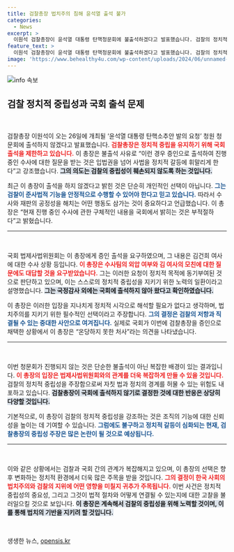 ```yaml
---
title: 검찰총장 법치주의 침해 윤석열 출석 불가
categories:
  - News
excerpt: >
  이원석 검찰총장이 윤석열 대통령 탄핵청문회에 불출석하겠다고 발표했습니다. 검찰의 정치적 중립성을 강조하며 국회 출석은 부적절하다고 주장, 그 배경과 파장은 무엇일까요? 클릭하여 모든 내용을 확인하세요!
feature_text: >
  이원석 검찰총장이 윤석열 대통령 탄핵청문회에 불출석하겠다고 발표했습니다. 검찰의 정치적 중립성을 강조하며 국회 출석은 부적절하다고 주장, 그 배경과 파장은 무엇일까요? 클릭하여 모든 내용을 확인하세요!
image: 'https://www.behealthy4u.com/wp-content/uploads/2024/06/unnamed-file.png'
---
```


<p><img src="https://www.behealthy4u.com/wp-content/uploads/2024/06/unnamed-file.png" alt="info 속보" /></p>

<h2 data-ke-size="size26">검찰 정치적 중립성과 국회 출석 문제</h2>

<p data-ke-size="size16">&nbsp;</p>

<p>검찰총장 이원석이 오는 26일에 개최될 ‘윤석열 대통령 탄핵소추안 발의 요청’ 청원 청문회에 출석하지 않겠다고 발표했습니다. <b><span style="color: #ee2323;">검찰총장은 정치적 중립을 유지하기 위해 국회 출석을 제한하고 있습니다.</span></b> 이 총장은 불출석 사유로 “이런 경우 증인으로 출석하여 진행 중인 수사에 대한 질문을 받는 것은 입법권을 넘어 사법을 정치적 갈등에 휘말리게 한다”고 강조했습니다. <b><span style="background-color: #21538527;">그의 의도는 검찰의 중립성이 훼손되지 않도록 하는 것입니다.</span></b></p>

<p>최근 이 총장이 출석을 하지 않겠다고 밝힌 것은 단순히 개인적인 선택이 아닙니다. <b><span style="color: #1a5490;">그는 검찰이 준사법적 기능을 안정적으로 수행할 수 있어야 한다고 믿고 있습니다.</span></b> 따라서 수사와 재판의 공정성을 해치는 어떤 행동도 삼가는 것이 중요하다고 언급했습니다. 이 총장은 “현재 진행 중인 수사에 관한 구체적인 내용을 국회에서 밝히는 것은 부적절하다”고 밝혔습니다. </p>

<hr>

<p data-ke-size="size16">&nbsp;</p>

<p>국회 법제사법위원회는 이 총장에게 증인 출석을 요구하였으며, 그 내용은 김건희 여사에 대한 수사 상황 등입니다. <b><span style="color: #ee2323;">이 총장은 수사팀의 외압 여부와 김 여사의 모친에 대한 질문에도 대답할 것을 요구받았습니다.</span></b> 그는 이러한 요청이 정치적 목적에 동기부여된 것으로 판단하고 있으며, 이는 스스로의 정치적 중립성을 지키기 위한 노력의 일환이라고 설명했습니다. <b><span style="background-color: #21538527;">그는 국정감사 외에는 국회에 출석하지 않아 왔다고 확인하였습니다.</span></b></p>

<p>이 총장은 이러한 입장을 지나치게 정치적 시각으로 해석할 필요가 없다고 생각하며, 법치주의를 지키기 위한 필수적인 선택이라고 주장합니다. <b><span style="color: #1a5490;">그의 결정은 검찰의 저항과 직결될 수 있는 중대한 사안으로 여겨집니다.</span></b> 실제로 국회가 이번에 검찰총장을 증인으로 채택한 상황에서 이 총장은 “온당하지 못한 처사”라는 의견을 나타냈습니다.</p>

<hr>

<p data-ke-size="size16">&nbsp;</p>

<p>이번 청문회가 진행되지 않는 것은 단순한 불출석이 아닌 복잡한 배경이 있는 결과입니다. <b><span style="color: #ee2323;">이 총장의 입장은 법제사법위원회와의 관계를 더욱 복잡하게 만들 수 있을 것입니다.</span></b> 검찰의 정치적 중립성을 주장함으로써 자칫 법과 정치의 경계를 허물 수 있는 위험도 내포하고 있습니다. <b><span style="background-color: #21538527;">검찰총장이 국회에 출석하지 않기로 결정한 것에 대한 반응은 상당히 다양할 것입니다.</span></b></p>

<p>기본적으로, 이 총장이 검찰의 정치적 중립성을 강조하는 것은 조직의 기능에 대한 신뢰성을 높이는 데 기여할 수 있습니다. <b><span style="color: #1a5490;">그럼에도 불구하고 정치적 갈등이 심화되는 현재, 검찰총장의 중립성 주장은 많은 논란이 될 것으로 예상됩니다.</span></b> </p>

<hr>

<p data-ke-size="size16">&nbsp;</p>

<p>이와 같은 상황에서는 검찰과 국회 간의 관계가 복잡해지고 있으며, 이 총장의 선택은 향후 변화하는 정치적 환경에서 더욱 많은 주목을 받을 것입니다. <b><span style="color: #ee2323;">그의 결정이 한국 사회의 법치주의와 검찰의 지위에 어떤 영향을 미칠지 귀추가 주목됩니다.</span></b> 이번 사건은 정치적 중립성의 중요성, 그리고 그것이 법적 절차와 어떻게 연결될 수 있는지에 대한 고찰을 불러일으킬 것으로 보입니다. <b><span style="background-color: #21538527;">이 총장은 계속해서 검찰의 중립성을 위해 노력할 것이며, 이를 통해 법치의 기반을 지키려 할 것입니다.</span></b> </p>

<p data-ke-size="size16">&nbsp;</p>
생생한 뉴스, <a href="https://opensis.kr" rel="dofollow">opensis.kr</a>


